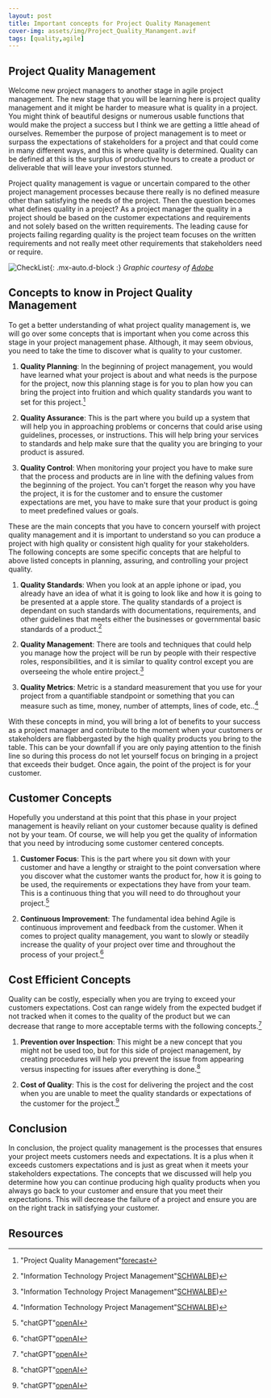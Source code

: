 ```yaml
---
layout: post
title: Important concepts for Project Quality Management
cover-img: assets/img/Project_Quality_Manamgent.avif
tags: [quality,agile]
---
```

## Project Quality Management

Welcome new project managers to another stage in agile project management. The new stage that you will be learning here is project quality management and it might be harder to measure what is quality in a project. You might think of beautiful designs or numerous usable functions that would make the project a success but I think we are getting a little ahead of ourselves. Remember the purpose of project management is to meet or surpass the expectations of stakeholders for a project and that could come in many different ways, and this is where quality is determined. Quality can be defined  at this is the surplus of productive hours to create a product or deliverable that will leave your investors stunned. 

Project quality management is vague or uncertain compared to the other project management processes because there really is no defined measure other than satisfying the needs of the project. Then the question becomes what defines quality in a project? As a project manager the quality in a project should be based on the customer expectations and requirements and not solely based on the written requirements.  The leading cause for projects failing regarding quality is the project team focuses on the written requirements and not really meet other requirements that stakeholders need or require.

![CheckList](/agile-blog/assets/img/Check_list.jpeg){: .mx-auto.d-block :}
*Graphic courtesy of [Adobe](https://stock.adobe.com/images/check-list-checklist-flat-web-icon-isolated-on-white-background-mark-symbol-document-report-test-vector-illustration/387715437)*

## Concepts to know in Project Quality Management 

To get a better understanding of what project quality management is, we will go over some concepts that is important when you come across this stage in your project management phase. Although, it may seem obvious, you need to take the time to discover what is quality to your customer.

1. **Quality Planning**: In the beginning of project management, you would have learned what your project is about and what needs is the purpose for the project, now this planning stage is for you to plan how you can bring the project into fruition and which quality standards you want to set for this project.[^1]

2. **Quality Assurance**: This is the part where you build up a system that will help you in approaching problems or concerns that could arise using guidelines, processes, or instructions. This will help bring your services to standards and help make sure that the quality you are bringing to your product is assured.

3. **Quality Control**: When monitoring your project you have to make sure that the process and products are in line with the defining values from the beginning of the project. You can't forget the reason why you have the project, it is for the customer and to ensure the customer expectations are met, you have to make sure that your product is going to meet predefined values or goals.

These are the main concepts that you have to concern yourself with project quality management and it is important to understand so you can produce a project with high quality or consistent high quality for your stakeholders. The following concepts are some specific concepts that are helpful to above listed concepts in planning, assuring, and controlling your project quality. 

1. **Quality Standards**: When you look at an apple iphone or ipad, you already have an idea of what it is going to look like and how it is going to be presented at a apple store. The quality standards of a project is dependant on such standards with documentations, requirements, and other guidelines that meets either the businesses or governmental basic standards of a product.[^3]

2. **Quality Management**: There are tools and techniques that could help you manage how the project will be run by people with their respective roles, responsibilities, and it is similar to quality control except you are overseeing the whole entire project.[^3]

3. **Quality Metrics**: Metric is a standard measurement that you use for your project from a quantifiable standpoint or something that you can measure such as time, money, number of attempts, lines of code, etc..[^3]

With these concepts in mind, you will bring a lot of benefits to your success as a project manager and contribute to the moment when your customers or stakeholders are flabbergasted by the high quality products you bring to the table. This can be your downfall if you are only paying attention to the finish line so during this process do not let yourself focus on bringing in a project that exceeds their budget. Once again, the point of the project is for your customer. 

## Customer Concepts

Hopefully you understand at this point that this phase in your project management is heavily reliant on your customer because quality is defined not by your team. Of course, we will help you get the quality of information that you need by introducing some customer centered concepts.

1. **Customer Focus**: This is the part where you sit down with your customer and have a lengthy or straight to the point conversation where you discover what the customer wants the product for, how it is going to be used, the requirements or expectations they have from your team. This is a continuous thing that you will need to do throughout your project.[^2]

2. **Continuous Improvement**: The fundamental idea behind Agile is continuous improvement and feedback from the customer. When it comes to project quality management, you want to slowly or steadily increase the quality of your project over time and throughout the process of your project.[^2]

## Cost Efficient Concepts

Quality can be costly, especially when you are trying to exceed your customers expectations. Cost can range widely from the expected budget if not tracked when it comes to the quality of the product but we can decrease that range to more acceptable terms with the following concepts.[^2]

1. **Prevention over Inspection**: This might be a new concept that you might not be used too, but for this side of project management, by creating procedures will help you prevent the issue from appearing versus inspecting for issues after everything is done.[^2]

2. **Cost of Quality**: This is the cost for delivering the project and the cost when you are unable to meet the quality standards or expectations of the customer for the project.[^2]

## Conclusion

In conclusion, the project quality management is the processes that ensures your project meets customers needs and expectations. It is a plus when it exceeds customers expectations and is just as great when it meets your stakeholders expectations. The concepts that we discussed will help you determine how you can continue producing high quality products when you always go back to your customer and ensure that you meet their expectations. This will decrease the failure of a project and ensure you are on the right track in satisfying your customer. 

## Resources 

[^1]: "Project Quality Management"[forecast](https://www.forecast.app/blog/what-is-project-quality-management#what-are-the-benefits-of-project-quality-managemen)
[^2]: "chatGPT"[openAI](https://chat.openai.com/c/35261832-8011-4c3e-af2c-9dd5547b3382)
[^3]: "Information Technology Project Management"[SCHWALBE](https://handoutset.com/wp-content/uploads/2022/05/Information-Technology-Project-Management-Kathy-Schwalbe.pdf))
